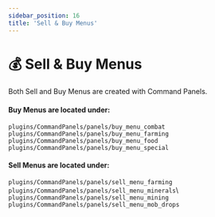 ```yaml
---
sidebar_position: 16
title: 'Sell & Buy Menus'
---
```




# :moneybag: Sell & Buy Menus

Both Sell and Buy Menus are created with Command Panels.

#### Buy Menus are located under:
`plugins/CommandPanels/panels/buy_menu_combat`\
`plugins/CommandPanels/panels/buy_menu_farming`\
`plugins/CommandPanels/panels/buy_menu_food`\
`plugins/CommandPanels/panels/buy_menu_special`


#### Sell Menus are located under:
`plugins/CommandPanels/panels/sell_menu_farming`\
`plugins/CommandPanels/panels/sell_menu_minerals`\  
`plugins/CommandPanels/panels/sell_menu_mining`\
`plugins/CommandPanels/panels/sell_menu_mob_drops`